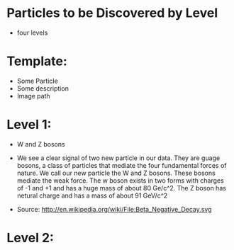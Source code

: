 Particles to be Discovered by Level
===================================

* four levels

# Template:

* Some Particle
* Some description
* Image path

# Level 1:

* W and Z bosons
* We see a clear signal of two new particle in our data. They are guage bosons, a class of particles that mediate the four fundamental forces of nature. We call our new particle the W and Z bosons. These bosons mediate the weak force. The w boson exists in two forms with charges of -1 and +1 and has a huge mass of about 80 Ge/c^2. The Z boson has netural charge and has a mass of about 91 GeV/c^2 

* Source: http://en.wikipedia.org/wiki/File:Beta_Negative_Decay.svg

# Level 2:


